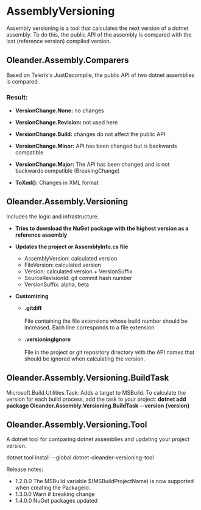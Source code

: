 # AssemblyVersioning

Assembly versioning is a tool that calculates the next version of a dotnet assembly. 
To do this, the public API of the assembly is compared with the last (reference version) compiled version.



## Oleander.Assembly.Comparers
Based on Telerik's JustDecompile, the public API of two dotnet assemblies is compared. 

### Result:
- **VersionChange.None:** no changes
- **VersionChange.Revision:** not used here
- **VersionChange.Build:** changes do not affect the public API
- **VersionChange.Minor:** API has been changed but is backwards compatible
- **VersionChange.Major:** The API has been changed and is not backwards compatible (BreakingChange)

- **ToXml():** Changes in XML format

## Oleander.Assembly.Versioning
Includes the logic and infrastructure.

- **Tries to download the NuGet package with the highest version as a reference assembly**
- **Updates the project or AssemblyInfo.cs file**
    - AssemblyVersion: calculated version
    - FileVersion: calculated version
    - Version: calculated version + VersionSuffix
    - SourceRevisionId: git commit hash number 
    - VersionSuffix: alpha, beta

 - **Customizing**

     - **.gitdiff**<br><br> File containing the file extensions whose build number should be increased. Each line corresponds to a file extension.

     - **.versioningIgnore**<br><br>
     File in the project or git repository directory with the API names that should be ignored when calculating the version.


## Oleander.Assembly.Versioning.BuildTask
Microsoft.Build.Utilities.Task: Adds a target to MSBuild. To calculate the version for each build process, add the task to your project: **dotnet add package Oleander.Assembly.Versioning.BuildTask --version {version\}**

## Oleander.Assembly.Versioning.Tool
A dotnet tool for comparing dotnet assemblies and updating your project version.

dotnet tool install --global dotnet-oleander-versioning-tool

Release notes:
- 1.2.0.0 The MSBuild variable $(MSBuildProjectName) is now supported when creating the PackageId.
- 1.3.0.0 Warn if breaking change
- 1.4.0.0 NuGet packages updated